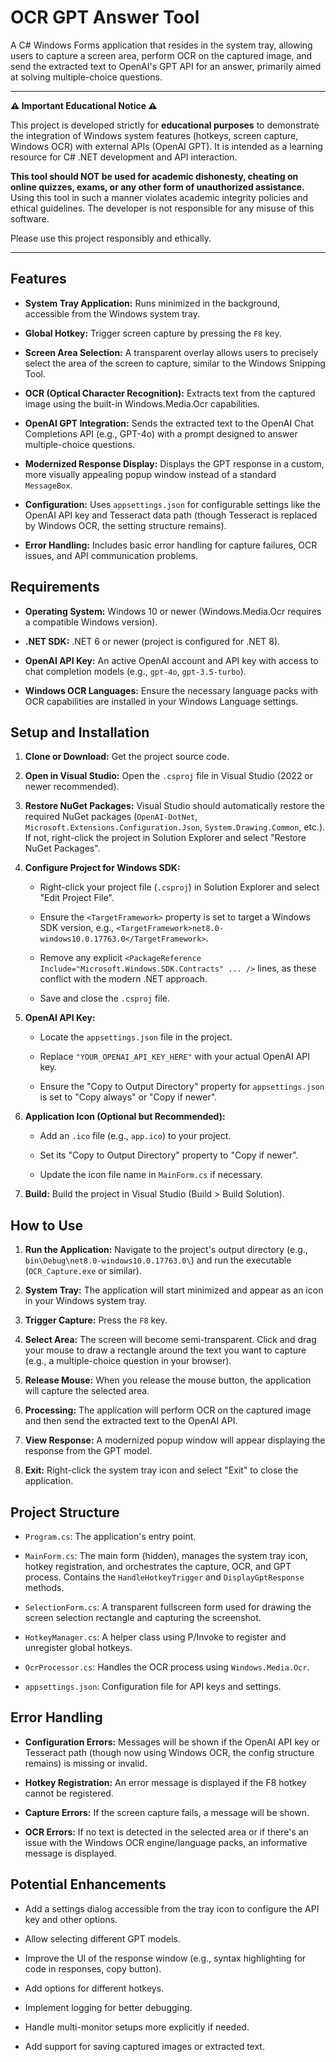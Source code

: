 # OCR GPT Answer Tool

A C# Windows Forms application that resides in the system tray, allowing users to capture a screen area, perform OCR on the captured image, and send the extracted text to OpenAI's GPT API for an answer, primarily aimed at solving multiple-choice questions.

---

**⚠️ Important Educational Notice ⚠️**

This project is developed strictly for **educational purposes** to demonstrate the integration of Windows system features (hotkeys, screen capture, Windows OCR) with external APIs (OpenAI GPT). It is intended as a learning resource for C# .NET development and API interaction.

**This tool should NOT be used for academic dishonesty, cheating on online quizzes, exams, or any other form of unauthorized assistance.** Using this tool in such a manner violates academic integrity policies and ethical guidelines. The developer is not responsible for any misuse of this software.

Please use this project responsibly and ethically.

---

## Features

* **System Tray Application:** Runs minimized in the background, accessible from the Windows system tray.

* **Global Hotkey:** Trigger screen capture by pressing the `F8` key.

* **Screen Area Selection:** A transparent overlay allows users to precisely select the area of the screen to capture, similar to the Windows Snipping Tool.

* **OCR (Optical Character Recognition):** Extracts text from the captured image using the built-in Windows.Media.Ocr capabilities.

* **OpenAI GPT Integration:** Sends the extracted text to the OpenAI Chat Completions API (e.g., GPT-4o) with a prompt designed to answer multiple-choice questions.

* **Modernized Response Display:** Displays the GPT response in a custom, more visually appealing popup window instead of a standard `MessageBox`.

* **Configuration:** Uses `appsettings.json` for configurable settings like the OpenAI API key and Tesseract data path (though Tesseract is replaced by Windows OCR, the setting structure remains).

* **Error Handling:** Includes basic error handling for capture failures, OCR issues, and API communication problems.

## Requirements

* **Operating System:** Windows 10 or newer (Windows.Media.Ocr requires a compatible Windows version).

* **.NET SDK:** .NET 6 or newer (project is configured for .NET 8).

* **OpenAI API Key:** An active OpenAI account and API key with access to chat completion models (e.g., `gpt-4o`, `gpt-3.5-turbo`).

* **Windows OCR Languages:** Ensure the necessary language packs with OCR capabilities are installed in your Windows Language settings.

## Setup and Installation

1. **Clone or Download:** Get the project source code.

2. **Open in Visual Studio:** Open the `.csproj` file in Visual Studio (2022 or newer recommended).

3. **Restore NuGet Packages:** Visual Studio should automatically restore the required NuGet packages (`OpenAI-DotNet`, `Microsoft.Extensions.Configuration.Json`, `System.Drawing.Common`, etc.). If not, right-click the project in Solution Explorer and select "Restore NuGet Packages".

4. **Configure Project for Windows SDK:**

   * Right-click your project file (`.csproj`) in Solution Explorer and select "Edit Project File".

   * Ensure the `<TargetFramework>` property is set to target a Windows SDK version, e.g., `<TargetFramework>net8.0-windows10.0.17763.0</TargetFramework>`.

   * Remove any explicit `<PackageReference Include="Microsoft.Windows.SDK.Contracts" ... />` lines, as these conflict with the modern .NET approach.

   * Save and close the `.csproj` file.

5. **OpenAI API Key:**

   * Locate the `appsettings.json` file in the project.

   * Replace `"YOUR_OPENAI_API_KEY_HERE"` with your actual OpenAI API key.

   * Ensure the "Copy to Output Directory" property for `appsettings.json` is set to "Copy always" or "Copy if newer".

6. **Application Icon (Optional but Recommended):**

   * Add an `.ico` file (e.g., `app.ico`) to your project.

   * Set its "Copy to Output Directory" property to "Copy if newer".

   * Update the icon file name in `MainForm.cs` if necessary.

7. **Build:** Build the project in Visual Studio (Build > Build Solution).

## How to Use

1. **Run the Application:** Navigate to the project's output directory (e.g., `bin\Debug\net8.0-windows10.0.17763.0\`) and run the executable (`OCR_Capture.exe` or similar).

2. **System Tray:** The application will start minimized and appear as an icon in your Windows system tray.

3. **Trigger Capture:** Press the `F8` key.

4. **Select Area:** The screen will become semi-transparent. Click and drag your mouse to draw a rectangle around the text you want to capture (e.g., a multiple-choice question in your browser).

5. **Release Mouse:** When you release the mouse button, the application will capture the selected area.

6. **Processing:** The application will perform OCR on the captured image and then send the extracted text to the OpenAI API.

7. **View Response:** A modernized popup window will appear displaying the response from the GPT model.

8. **Exit:** Right-click the system tray icon and select "Exit" to close the application.

## Project Structure

* `Program.cs`: The application's entry point.

* `MainForm.cs`: The main form (hidden), manages the system tray icon, hotkey registration, and orchestrates the capture, OCR, and GPT process. Contains the `HandleHotkeyTrigger` and `DisplayGptResponse` methods.

* `SelectionForm.cs`: A transparent fullscreen form used for drawing the screen selection rectangle and capturing the screenshot.

* `HotkeyManager.cs`: A helper class using P/Invoke to register and unregister global hotkeys.

* `OcrProcessor.cs`: Handles the OCR process using `Windows.Media.Ocr`.

* `appsettings.json`: Configuration file for API keys and settings.

## Error Handling

* **Configuration Errors:** Messages will be shown if the OpenAI API key or Tesseract path (though now using Windows OCR, the config structure remains) is missing or invalid.

* **Hotkey Registration:** An error message is displayed if the F8 hotkey cannot be registered.

* **Capture Errors:** If the screen capture fails, a message will be shown.

* **OCR Errors:** If no text is detected in the selected area or if there's an issue with the Windows OCR engine/language packs, an informative message is displayed.


## Potential Enhancements

* Add a settings dialog accessible from the tray icon to configure the API key and other options.

* Allow selecting different GPT models.

* Improve the UI of the response window (e.g., syntax highlighting for code in responses, copy button).

* Add options for different hotkeys.

* Implement logging for better debugging.

* Handle multi-monitor setups more explicitly if needed.

* Add support for saving captured images or extracted text.
